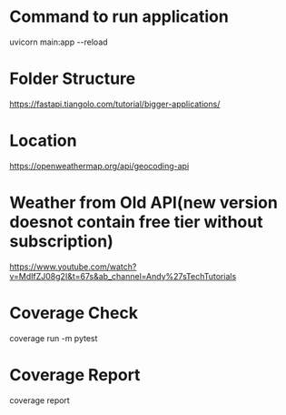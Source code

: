 # Command to run application
uvicorn main:app --reload

# Folder Structure
https://fastapi.tiangolo.com/tutorial/bigger-applications/

# Location
https://openweathermap.org/api/geocoding-api

# Weather from Old API(new version doesnot contain free tier without subscription)
https://www.youtube.com/watch?v=MdIfZJ08g2I&t=67s&ab_channel=Andy%27sTechTutorials 

# Coverage Check
coverage run -m pytest

# Coverage Report
coverage report